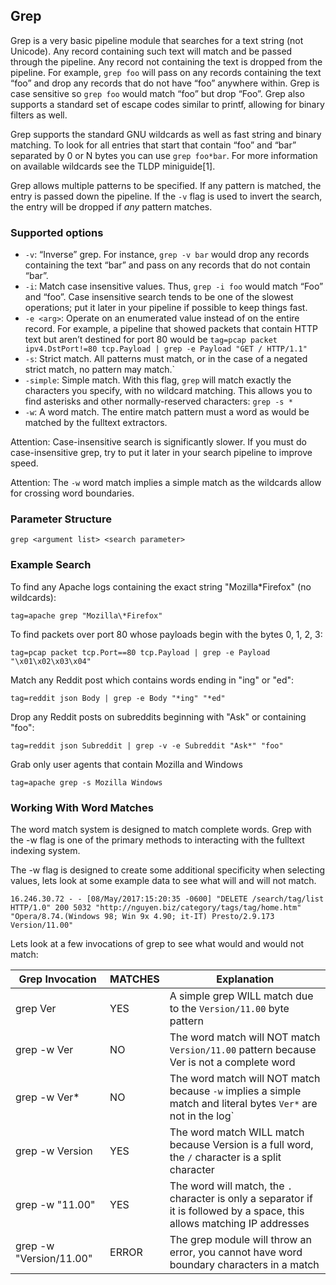 ## Grep

Grep is a very basic pipeline module that searches for a text string (not Unicode). Any record containing such text will match and be passed through the pipeline. Any record not containing the text is dropped from the pipeline. For example, `grep foo` will pass on any records containing the text “foo” and drop any records that do not have “foo” anywhere within. Grep is case sensitive so `grep foo` would match “foo” but drop “Foo”.  Grep also supports a standard set of escape codes similar to printf, allowing for binary filters as well.

Grep supports the standard GNU wildcards as well as fast string and binary matching.  To look for all entries that start that contain “foo” and “bar” separated by 0 or N bytes you can use `grep foo*bar`.  For more information on available wildcards see the TLDP miniguide[1].

Grep allows multiple patterns to be specified. If any pattern is matched, the entry is passed down the pipeline. If the `-v` flag is used to invert the search, the entry will be dropped if *any* pattern matches.

### Supported options

* `-v`: “Inverse” grep. For instance, `grep -v bar` would drop any records containing the text “bar” and pass on any records that do not contain “bar”.
* `-i`: Match case insensitive values. Thus, `grep -i foo` would match “Foo” and “foo”. Case insensitive search tends to be one of the slowest operations; put it later in your pipeline if possible to keep things fast.
* `-e <arg>`: Operate on an enumerated value instead of on the entire record. For example, a pipeline that showed packets that contain HTTP text but aren’t destined for port 80 would be `tag=pcap packet ipv4.DstPort!=80 tcp.Payload | grep -e Payload "GET / HTTP/1.1"`
* `-s`: Strict match.  All patterns must match, or in the case of a negated strict match, no pattern may match.`
* `-simple`: Simple match. With this flag, `grep` will match exactly the characters you specify, with no wildcard matching. This allows you to find asterisks and other normally-reserved characters: `grep -s * `
* `-w`: A word match.  The entire match pattern must a word as would be matched by the fulltext extractors.

Attention: Case-insensitive search is significantly slower. If you must do case-insensitive grep, try to put it later in your search pipeline to improve speed.

Attention: The `-w` word match implies a simple match as the wildcards allow for crossing word boundaries.

### Parameter Structure
```
grep <argument list> <search parameter>
```

### Example Search

To find any Apache logs containing the exact string "Mozilla\*Firefox" (no wildcards):

```gravwell
tag=apache grep "Mozilla\*Firefox"
```

To find packets over port 80 whose payloads begin with the bytes 0, 1, 2, 3:

```gravwell
tag=pcap packet tcp.Port==80 tcp.Payload | grep -e Payload "\x01\x02\x03\x04"
```

Match any Reddit post which contains words ending in "ing" or "ed":

```gravwell
tag=reddit json Body | grep -e Body "*ing" "*ed"
```

Drop any Reddit posts on subreddits beginning with "Ask" or containing "foo":

```gravwell
tag=reddit json Subreddit | grep -v -e Subreddit "Ask*" "foo"
```

Grab only user agents that contain Mozilla and Windows

```gravwell
tag=apache grep -s Mozilla Windows
```

### Working With Word Matches

The word match system is designed to match complete words.  Grep with the -w flag is one of the primary methods to interacting with the fulltext indexing system.

The -w flag is designed to create some additional specificity when selecting values, lets look at some example data to see what will and will not match.

```
16.246.30.72 - - [08/May/2017:15:20:35 -0600] "DELETE /search/tag/list HTTP/1.0" 200 5032 "http://nguyen.biz/category/tags/tag/home.htm" "Opera/8.74.(Windows 98; Win 9x 4.90; it-IT) Presto/2.9.173 Version/11.00"
```

Lets look at a few invocations of grep to see what would and would not match:

| Grep Invocation | MATCHES | Explanation |
|-----------------|---------|-------------|
| grep Ver        |   YES   | A simple grep WILL match due to the `Version/11.00` byte pattern |
| grep -w Ver     |   NO    | The word match will NOT match `Version/11.00` pattern because Ver is not a complete word |
| grep -w Ver*    |   NO    | The word match will NOT match because `-w` implies a simple match and literal bytes `Ver*` are not in the log` |
| grep -w Version |   YES   | The word match WILL match because Version is a full word, the `/` character is a split character |
| grep -w "11.00" |   YES   | The word will match, the `.` character is only a separator if it is followed by a space, this allows matching IP addresses |
| grep -w "Version/11.00" |  ERROR  | The grep module will throw an error, you cannot have word boundary characters in a match |
